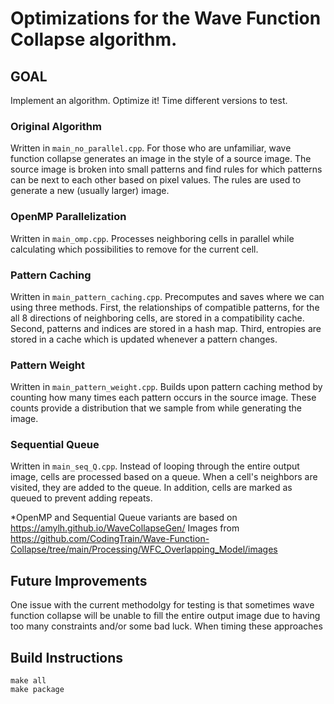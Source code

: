 # Optimizations for the Wave Function Collapse algorithm.

## GOAL
Implement an algorithm. Optimize it! Time different versions to test.

### Original Algorithm 
Written in ```main_no_parallel.cpp```. For those who are unfamiliar, wave function collapse generates an image in the style of a source image. The source image is broken into small patterns and find rules for which patterns can be next to each other based on pixel values. The rules are used to generate a new (usually larger) image.


### OpenMP Parallelization
Written in ```main_omp.cpp```.
Processes neighboring cells in parallel while calculating which possibilities to remove for the current cell.

### Pattern Caching
Written in ```main_pattern_caching.cpp```.
Precomputes and saves where we can using three methods. First, the relationships of compatible patterns, for the all 8 directions of neighboring cells, are stored in a compatibility cache. Second, patterns and indices are stored in a hash map. Third, entropies are stored in a cache which is updated whenever a pattern changes.

### Pattern Weight
Written in ```main_pattern_weight.cpp```.
Builds upon pattern caching method by counting how many times each pattern occurs in the source image. These counts provide a distribution that we sample from while generating the image.

### Sequential Queue
Written in ```main_seq_Q.cpp```.
Instead of looping through the entire output image, cells are processed based on a queue. When a cell's neighbors are visited, they are added to the queue. In addition, cells are marked as queued to prevent adding repeats.

*OpenMP and Sequential Queue variants are based on https://amylh.github.io/WaveCollapseGen/
Images from https://github.com/CodingTrain/Wave-Function-Collapse/tree/main/Processing/WFC_Overlapping_Model/images

## Future Improvements
One issue with the current methodolgy for testing is that sometimes wave function collapse will be unable to fill the entire output image due to having too many constraints and/or some bad luck. When timing these approaches

## Build Instructions
```
make all
make package
```

